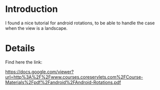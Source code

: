 # Introduction #

I found a nice tutorial for android rotations, to be able to handle the case when the view is a landscape.


# Details #

Find here the link:

https://docs.google.com/viewer?url=http%3A%2F%2Fwww.courses.coreservlets.com%2FCourse-Materials%2Fpdf%2Fandroid%2FAndroid-Rotations.pdf